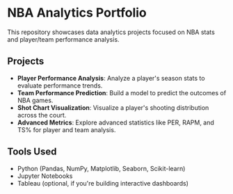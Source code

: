 # NBA Analytics Portfolio

This repository showcases data analytics projects focused on NBA stats and player/team performance analysis.

## Projects
- **Player Performance Analysis**: Analyze a player's season stats to evaluate performance trends.
- **Team Performance Prediction**: Build a model to predict the outcomes of NBA games.
- **Shot Chart Visualization**: Visualize a player's shooting distribution across the court.
- **Advanced Metrics**: Explore advanced statistics like PER, RAPM, and TS% for player and team analysis.

## Tools Used
- Python (Pandas, NumPy, Matplotlib, Seaborn, Scikit-learn)
- Jupyter Notebooks
- Tableau (optional, if you're building interactive dashboards)